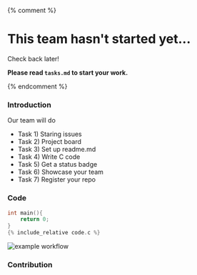 {% comment %}

# This team hasn't started yet...

Check back later!

**Please read `tasks.md` to start your work.**

{% endcomment %}

### **Introduction**
Our team will do
- Task 1) Staring issues
- Task 2) Project board
- Task 3) Set up readme.md
- Task 4) Write C code
- Task 5) Get a status badge
- Task 6) Showcase your team
- Task 7) Register your repo
 
### **Code**

```c
int main(){
    return 0;
}
{% include_relative code.c %}
```

![example workflow](https://github.com/div1121/project-team-a-try/actions/workflows/c-cpp.yml/badge.svg)
 
### **Contribution**
